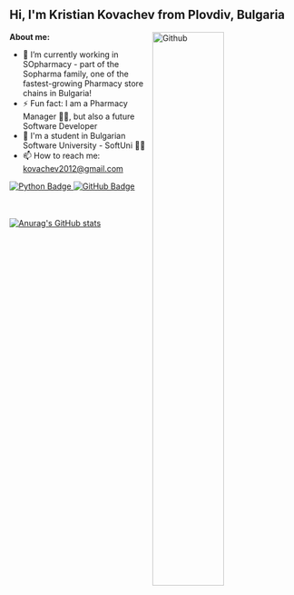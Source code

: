 ## Hi, I'm Kristian Kovachev from Plovdiv, Bulgaria 

<img width="50%" align="right" alt="Github" src="https://imgtr.ee/images/2023/08/01/61dc21426dff8cd8c93d86998ee92d4d.png" />

**About me:**
- 🔭 I’m currently working in SOpharmacy - part of the Sopharma family, one of the fastest-growing Pharmacy store chains in Bulgaria!
- ⚡ Fun fact: I am a Pharmacy Manager 👨‍⚕️, but also a future Software Developer
- 📖 I'm a student in Bulgarian Software University - SoftUni 🧑‍🎓
- 📫 How to reach me: kovachev2012@gmail.com 
<a href="your-python-URL">
  <img src="https://img.shields.io/badge/python-3670A0?style=for-the-badge&logo=python&logoColor=ffdd54" alt="Python Badge"/>
</a>
<a href="your-github-URL">
  <img src="https://img.shields.io/badge/github-%23121011.svg?style=for-the-badge&logo=github&logoColor=white" alt="GitHub Badge"/>
<a</a>

<br/><br/>
[![Anurag's GitHub stats](https://github-readme-stats.vercel.app/api?username=KrisKov76)](https://github.com/anuraghazra/github-readme-stats)
